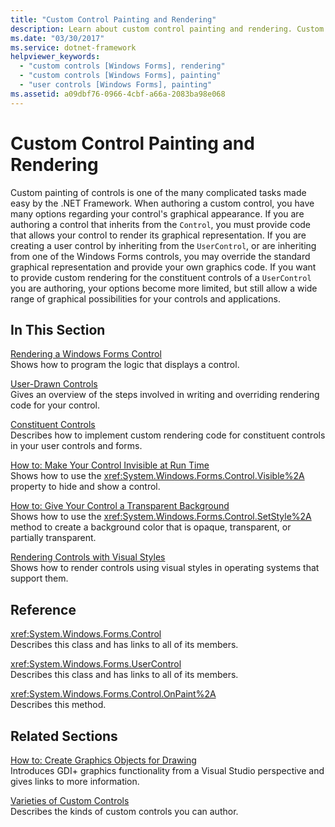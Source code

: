 ```yaml
---
title: "Custom Control Painting and Rendering"
description: Learn about custom control painting and rendering. Custom painting of controls is one of the many complicated tasks made easy by the .NET Framework.
ms.date: "03/30/2017"
ms.service: dotnet-framework
helpviewer_keywords: 
  - "custom controls [Windows Forms], rendering"
  - "custom controls [Windows Forms], painting"
  - "user controls [Windows Forms], painting"
ms.assetid: a09dbf76-0966-4cbf-a66a-2083ba98e068
---
```

# Custom Control Painting and Rendering

Custom painting of controls is one of the many complicated tasks made easy by the .NET Framework. When authoring a custom control, you have many options regarding your control's graphical appearance. If you are authoring a control that inherits from the `Control`, you must provide code that allows your control to render its graphical representation. If you are creating a user control by inheriting from the `UserControl`, or are inheriting from one of the Windows Forms controls, you may override the standard graphical representation and provide your own graphics code. If you want to provide custom rendering for the constituent controls of a `UserControl` you are authoring, your options become more limited, but still allow a wide range of graphical possibilities for your controls and applications.  
  
## In This Section  

 [Rendering a Windows Forms Control](rendering-a-windows-forms-control.md)  
 Shows how to program the logic that displays a control.  
  
 [User-Drawn Controls](user-drawn-controls.md)  
 Gives an overview of the steps involved in writing and overriding rendering code for your control.  
  
 [Constituent Controls](constituent-controls.md)  
 Describes how to implement custom rendering code for constituent controls in your user controls and forms.  
  
 [How to: Make Your Control Invisible at Run Time](how-to-make-your-control-invisible-at-run-time.md)  
 Shows how to use the <xref:System.Windows.Forms.Control.Visible%2A> property to hide and show a control.  
  
 [How to: Give Your Control a Transparent Background](how-to-give-your-control-a-transparent-background.md)  
 Shows how to use the <xref:System.Windows.Forms.Control.SetStyle%2A> method to create a background color that is opaque, transparent, or partially transparent.  
  
 [Rendering Controls with Visual Styles](rendering-controls-with-visual-styles.md)  
 Shows how to render controls using visual styles in operating systems that support them.  
  
## Reference  

 <xref:System.Windows.Forms.Control>  
 Describes this class and has links to all of its members.  
  
 <xref:System.Windows.Forms.UserControl>  
 Describes this class and has links to all of its members.  
  
 <xref:System.Windows.Forms.Control.OnPaint%2A>  
 Describes this method.  
  
## Related Sections  

 [How to: Create Graphics Objects for Drawing](../advanced/how-to-create-graphics-objects-for-drawing.md)  
 Introduces GDI+ graphics functionality from a Visual Studio perspective and gives links to more information.  
  
 [Varieties of Custom Controls](varieties-of-custom-controls.md)  
 Describes the kinds of custom controls you can author.
